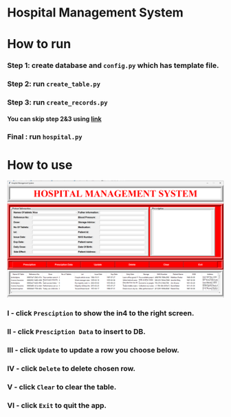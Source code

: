 # Hospital Management System

# How to run

### Step 1: create database and `config.py` which has template file.

### Step 2: run `create_table.py`

### Step 3: run `create_records.py`

#### You can skip step 2&3 using [link](https://drive.google.com/file/d/1ZbF5OTUG4Of0oyhzxE1AT2puwiKTHANJ/view?usp=drive_link)

### Final : run `hospital.py`

# How to use

![Alt text](image.png)

### I - click `Presciption` to show the in4 to the right screen.

### II - click `Presciption Data` to insert to DB.

### III - click `Update` to update a row you choose below.

### IV - click `Delete` to delete chosen row.

### V - click `Clear` to clear the table.

### VI - click `Exit` to quit the app.
